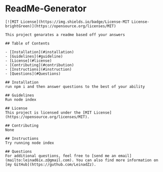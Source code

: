 # ReadMe-Generator

    [![MIT License](https://img.shields.io/badge/License-MIT License-brightGreen)](https://opensource.org/licenses/MIT)

    This project genarates a readme based off your answers

    ## Table of Contents
    
    - [Installation](#installation)
    - [Guidelines](#guideline)
    - [License](#license)
    - [Contributing](#contribution)
    - [Instructions](#instruction)
    - [Questions](#Questions)

    ## Installation
    run npm i and then answer questions to the best of your ability

    ## Guidelines
    Run node index

    ## License
    This project is licensed under the [MIT License](https://opensource.org/licenses/MIT).

    ## Contributing
    None

    ## Instructions
    Try running node index

    ## Questions
    For additional questions, feel free to [send me an email](mailto:leinad6ix.z@gmail.com). You can also find more information on [my GitHub](https://guthub.com/LeinadZz). 
    